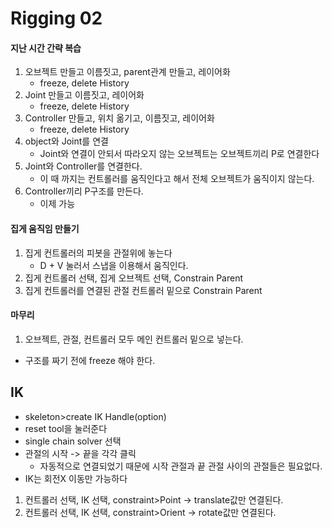 # Rigging 02

#### 지난 시간 간략 복습
1. 오브젝트 만들고 이름짓고, parent관계 만들고, 레이어화
    * freeze, delete History
1. Joint 만들고 이름짓고, 레이어화
    * freeze, delete History
1. Controller 만들고, 위치 옮기고, 이름짓고, 레이어화
    * freeze, delete History
1. object와 Joint를 연결
    * Joint와 연결이 안되서 따라오지 않는 오브젝트는 오브젝트끼리 P로 연결한다
1. Joint와 Controller를 연결한다.
    * 이 때 까지는 컨트롤러를 움직인다고 해서 전체 오브젝트가 움직이지 않는다.
1. Controller끼리 P구조를 만든다.
    * 이제 가능
    
    
#### 집게 움직임 만들기
1. 집게 컨트롤러의 피봇을 관절위에 놓는다
    * D + V 눌러서 스냅을 이용해서 움직인다.
1. 집게 컨트롤러 선택, 집게 오브젝트 선택, Constrain Parent
1. 집게 컨트롤러를 연결된 관절 컨트롤러 밑으로 Constrain Parent

#### 마무리
1. 오브젝트, 관절, 컨트롤러 모두 메인 컨트롤러 밑으로 넣는다.

* 구조를 짜기 전에 freeze 해야 한다.


## IK
  * skeleton>create IK Handle(option)
  * reset tool을 눌러준다
  * single chain solver 선택
  * 관절의 시작 -> 끝을 각각 클릭
    * 자동적으로 연결되었기 때문에 시작 관절과 끝 관절 사이의 관절들은 필요없다.
  * IK는 회전X 이동만 가능하다
  
  
  
1. 컨트롤러 선택, IK 선택, constraint>Point &rarr; translate값만 연결된다.
1. 컨트롤러 선택, IK 선택, constraint>Orient &rarr; rotate값만 연결된다.
